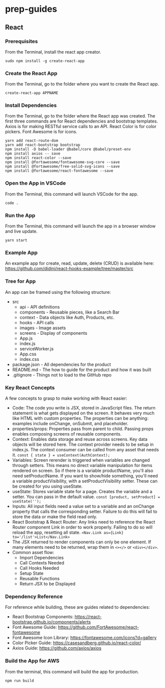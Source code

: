 # prep-guides

## React

### Prerequisites
From the Terminal, install the react app creator.
```
sudo npm install -g create-react-app
```

### Create the React App
From the Terminal, go to the folder where you want to create the React app.
```
create-react-app APPNAME
```

### Install Dependencies
From the Terminal, go to the folder where the React app was created. The first three commands are for React dependencies and bootstrap templates. Axios is for making RESTful service calls to an API. React Color is for color pickers. Font Awesome is for icons.
```
yarn add react-route-dom
yarn add react-bootstrap bootstrap
npm install -D babel-loader @babel/core @babel/preset-env
npm install axios -- save
npm install react-color --save
npm install @fortawesome/fontawesome-svg-core --save
npm install @fortawesome/free-solid-svg-icons --save
npm install @fortawesome/react-fontawesome --save
```

### Open the App in VSCode
From the Terminal, this command will launch VSCode for the app.
```
code .
```

### Run the App
From the Terminal, this command will launch the app in a browser window and live update.
```
yarn start
```

### Example App
An example app for create, read, update, delete (CRUD) is available here: https://github.com/didinj/react-hooks-example/tree/master/src

### Tree for App
An app can be framed using the following structure:
* src
  * api - API definitions
  * components - Reusable pieces, like a Search Bar
  * context - Data objects like Auth, Products, etc.
  * hooks - API calls
  * images - Image assets
  * screens - Display of components
  * App.js
  * index.js
  * serviceWorker.js
  * App.css
  * index.css
* package.json - All dependencies for the product
* README.md - The how to guide for the product and how it was built
* .gitignore - Things not to load to the GitHub repo

### Key React Concepts
A few concepts to grasp to make working with React easier:
* Code: The code you write is JSX, stored in JavaScript files. The return statement is what gets displayed on the screen. It behaves very much like HTML with custom properties. The properties can be anything: examples include onChange, onSubmit, and placeholder.
* properties/props: Properties pass from parent to child. Passing props enables composing screens of reusable components.
* Context: Enables data storage and reuse across screens. Key data objects will be stored here. The context provider needs to be setup in index.js. The context consumer can be called from any asset that needs it. ``` const { state } = useContext(AuthContext); ```
* Variables: Screen rerender is triggered when variables are changed through setters. This means no direct variable manipulation for items rendered on screen. So if there is a variable productName, you'll also need setProductName. If you want to show/hide something, you'll need a variable productVisibility, with a setProductVisibility setter. These can be created for you using useState.
* useState: Stores variable state for a page. Creates the variable and a setter. You can pass in the default value. ``` const [product, setProduct] = useState(''); ```
* Inputs: All input fields need a value set to a variable and an onChange property that calls the corresponding setter. Failure to do this will fail to store the data or make the field read only.
* React Bootstrap & React Router: Any links need to reference the React Router component Link in order to work properly. Failing to do so will reload the app, resetting all state. ``` <Nav.Link as={Link} to='/list'>List</Nav.Link> ```
* The JSX returned to render components can only be one element. If many elements need to be returned, wrap them in ```<></>``` or ```<div></div>```.
* Common asset flow:
  * Import Dependencies
  * Call Contexts Needed
  * Call Hooks Needed
  * Setup State
  * Reusable Functions
  * Return JSX to be Displayed

### Dependency Reference
For reference while building, these are guides related to dependencies:
* React Bootstrap Components: https://react-bootstrap.github.io/components/alerts
* Font Awesome Guide: https://github.com/FortAwesome/react-fontawesome
* Font Awesome Icon Library: https://fontawesome.com/icons?d=gallery
* Color Picker Guide: https://casesandberg.github.io/react-color/
* Axios Guide: https://github.com/axios/axios

### Build the App for AWS
From the terminal, this command will build the app for production.
```
npm run build
```
